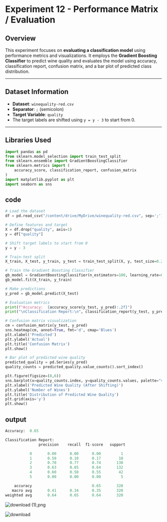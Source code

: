 # Experiment 12 - Performance Matrix / Evaluation

## Overview
This experiment focuses on **evaluating a classification model** using performance metrics and visualizations. It employs the **Gradient Boosting Classifier** to predict wine quality and evaluates the model using accuracy, classification report, confusion matrix, and a bar plot of predicted class distribution.

---

## Dataset Information
- **Dataset**: `winequality-red.csv`
- **Separator**: `;` (semicolon)
- **Target Variable**: `quality`
- The target labels are shifted using `y = y - 3` to start from 0.

---

## Libraries Used
```python
import pandas as pd
from sklearn.model_selection import train_test_split
from sklearn.ensemble import GradientBoostingClassifier
from sklearn.metrics import (
    accuracy_score, classification_report, confusion_matrix
)
import matplotlib.pyplot as plt
import seaborn as sns
```
## code
```python
# Load the dataset
df = pd.read_csv("/content/drive/MyDrive/winequality-red.csv", sep=';')

# Define features and target
X = df.drop("quality", axis=1)
y = df["quality"]

# Shift target labels to start from 0
y = y - 3

# Train-test split
X_train, X_test, y_train, y_test = train_test_split(X, y, test_size=0.2, random_state=42)

# Train the Gradient Boosting Classifier
gb_model = GradientBoostingClassifier(n_estimators=100, learning_rate=0.1, random_state=42)
gb_model.fit(X_train, y_train)

# Make predictions
y_pred = gb_model.predict(X_test)

# Evaluation metrics
print(f"Accuracy:  {accuracy_score(y_test, y_pred):.2f}")
print("\nClassification Report:\n", classification_report(y_test, y_pred))

# Confusion matrix visualization
cm = confusion_matrix(y_test, y_pred)
sns.heatmap(cm, annot=True, fmt='d', cmap='Blues')
plt.xlabel('Predicted')
plt.ylabel('Actual')
plt.title('Confusion Matrix')
plt.show()

# Bar plot of predicted wine quality
predicted_quality = pd.Series(y_pred)
quality_counts = predicted_quality.value_counts().sort_index()

plt.figure(figsize=(8,6))
sns.barplot(x=quality_counts.index, y=quality_counts.values, palette="viridis")
plt.xlabel('Predicted Wine Quality (After Shifting)')
plt.ylabel('Number of Wines')
plt.title('Distribution of Predicted Wine Quality')
plt.grid(axis='y')
plt.show()
```
## output
```python
Accuracy:  0.65

Classification Report:
               precision    recall  f1-score   support

           0       0.00      0.00      0.00         1
           1       0.50      0.10      0.17        10
           2       0.70      0.77      0.74       130
           3       0.63      0.65      0.64       132
           4       0.60      0.50      0.55        42
           5       0.00      0.00      0.00         5

    accuracy                           0.65       320
   macro avg       0.41      0.34      0.35       320
weighted avg       0.64      0.65      0.64       320
```
![download (1),png](https://github.com/user-attachments/assets/f6ed9782-c934-4cb2-8593-bdf6e50e834c)

![download](https://github.com/user-attachments/assets/55666559-1617-411f-8ee3-d93068497530)
```

